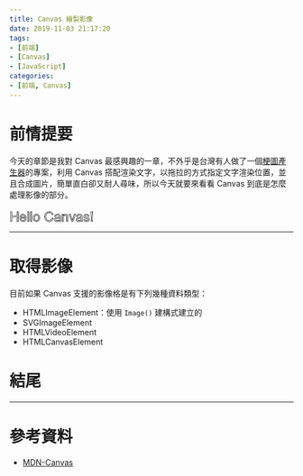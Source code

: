 ```yaml
---
title: Canvas 繪製影像
date: 2019-11-03 21:17:20
tags:
- [前端]
- [Canvas]
- [JavaScript]
categories: 
- [前端, Canvas]
---
```


# 前情提要

今天的章節是我對 Canvas 最感興趣的一章，不外乎是台灣有人做了一個[梗圖產生器](https://memes.tw/maker)的專案，利用 Canvas 搭配渲染文字，以拖拉的方式指定文字渲染位置，並且合成圖片，簡單直白卻又耐人尋味，所以今天就要來看看 Canvas 到底是怎麼處理影像的部分。


![](/images/canvas/Canvas_stroketext.png)

---

# 取得影像
目前如果 Canvas 支援的影像格是有下列幾種資料類型：
- HTMLImageElement：使用 `Image()` 建構式建立的
- SVGImageElement
- HTMLVideoElement
- HTMLCanvasElement


# 結尾



---

# 參考資料

- [MDN-Canvas](https://developer.mozilla.org/zh-TW/docs/Web/API/Canvas_API/Tutorial)